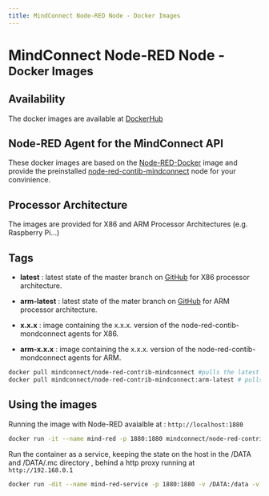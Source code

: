 ```yaml
---
title: MindConnect Node-RED Node - Docker Images
---
```


# MindConnect Node-RED Node - <small>Docker Images</small>

## Availability

The docker images are available at [<i class="fab fa-docker"></i> DockerHub](https://hub.docker.com/r/mindconnect/node-red-contrib-mindconnect)

## Node-RED Agent for the MindConnect API

These docker images are based on the [Node-RED-Docker](https://hub.docker.com/r/nodered/node-red-docker/) image and provide the preinstalled [node-red-contib-mindconnect](https://github.com/mindsphere/node-red-contrib-mindconnect) node for your convinience.

## Processor Architecture

The images are provided for X86 and ARM Processor Architectures (e.g. Raspberry Pi...)

## Tags

- **latest** : latest state of the master branch on [GitHub](https://github.com/mindsphere/node-red-mindconnect) for X86 processor architecture.

- **arm-latest** : latest state of the mater branch on [GitHub](https://github.com/mindsphere/node-red-mindconnect) for ARM processor architecture.

- **x.x.x** : image containing the x.x.x. version of the node-red-contib-mondconnect agents for X86.
- **arm-x.x.x** : image containing the x.x.x. version of the node-red-contib-mondconnect agents for ARM.

```bash
docker pull mindconnect/node-red-contrib-mindconnect #pulls the latest image for x86 architecture
docker pull mindconnect/node-red-contrib-mindconnect:arm-latest # pulls the latest image for ARM architecture
```

## Using the images

Running the image with Node-RED avaialble at : `http://localhost:1880`

```bash
docker run -it --name mind-red -p 1880:1880 mindconnect/node-red-contrib-mindconnect
```

Run the container as a service, keeping the state on the host in the /DATA and /DATA/.mc directory , behind a http proxy running at `http://192.168.0.1`

```bash
docker run -dit --name mind-red-service -p 1880:1880 -v /DATA:/data -v /DATA/mc:/usr/src/node-red/.mc --restart unless-stopped -e HTTP_PROXY=http://192.168.0.1 mindconnect/node-red-contrib-mindconnect
```
